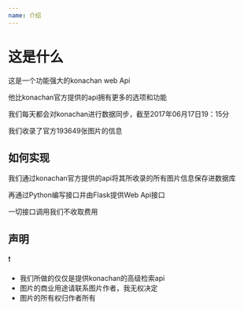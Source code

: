 ```yaml
---		
name: 介绍		
---		
```


# 这是什么		

这是一个功能强大的konachan web Api

他比konachan官方提供的api拥有更多的选项和功能

我们每天都会对konachan进行数据同步，截至2017年06月17日19：15分

我们收录了官方193649张图片的信息
	
## 如何实现		
		
我们通过konachan官方提供的api将其所收录的所有图片信息保存进数据库

再通过Python编写接口并由Flask提供Web Api接口

一切接口调用我们不收取费用

## 声明
:exclamation:

- 我们所做的仅仅是提供konachan的高级检索api
- 图片的商业用途请联系图片作者，我无权决定
- 图片的所有权归作者所有
